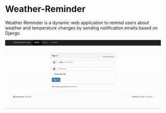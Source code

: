 # Weather-Reminder

Weather Reminder is a dynamic web application to remind users about weather and temperature changes by sending notification emails based on Django.

![demo](https://github.com/Yifeiww/Weather-Reminder/blob/master/weather_reminder.gif)
